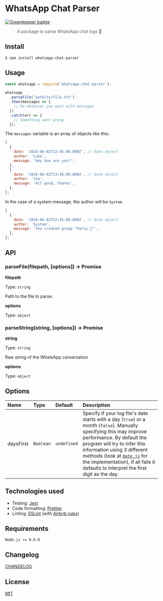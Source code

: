 # WhatsApp Chat Parser

[![Greenkeeper badge](https://badges.greenkeeper.io/Pustur/whatsapp-chat-parser.svg)](https://greenkeeper.io/)

> A package to parse WhatsApp chat logs 💬

## Install

```
$ npm install whatsapp-chat-parser
```

## Usage

```javascript
const whatsapp = require('whatsapp-chat-parser');

whatsapp
  .parseFile('path/to/file.txt')
  .then(messages => {
    // Do whatever you want with messages
  })
  .catch(err => {
    // Something went wrong
  });
```

The `messages` variable is an array of objects like this:

```javascript
[
  {
    date: '2018-06-02T22:45:00.000Z', // Date object
    author: 'Luke',
    message: 'Hey how are you?',
  },
  {
    date: '2018-06-02T23:48:00.000Z', // Date object
    author: 'Joe',
    message: 'All good, thanks',
  },
];
```

In the case of a system message, the author will be `System`

```javascript
[
  {
    date: '2018-06-02T22:45:00.000Z', // Date object
    author: 'System',
    message: 'You created group "Party 🎉"',
  },
];
```

## API

### parseFile(filepath, [options]) → Promise

**filepath**

Type: `string`

Path to the file to parse.

**options**

Type: `object`

### parseString(string, [options]) → Promise

**string**

Type: `string`

Raw string of the WhatsApp conversation

**options**

Type: `object`

## Options

<!-- prettier-ignore-start -->
| Name | Type | Default | Description |
| :--- | :--- | :--- | :--- |
| daysFirst | `Boolean` | `undefined` | Specify if your log file's date starts with a day (`true`) or a month (`false`). Manually specifying this may improve performance. By default the program will try to infer this information using 3 different methods (look at [`date.js`](src/date.js) for the implementation), if all fails it defaults to interpret the first digit as the day. |
<!-- prettier-ignore-end -->

## Technologies used

- Testing: [Jest](https://jestjs.io/)
- Code formatting: [Prettier](https://prettier.io/)
- Linting: [ESLint](https://eslint.org/) (with [Airbnb rules](https://www.npmjs.com/package/eslint-config-airbnb-base))

## Requirements

`Node.js >= 8.0.0`

## Changelog

[CHANGELOG](CHANGELOG.md)

## License

[MIT](LICENSE)

